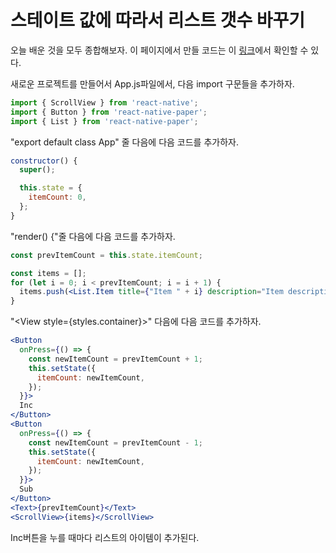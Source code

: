 # 스테이트 값에 따라서 리스트 갯수 바꾸기

오늘 배운 것을 모두 종합해보자.
이 페이지에서 만들 코드는 이 [링크](https://snack.expo.io/@jh.majecty/0210-inc-dec-list)에서 확인할 수 있다.

새로운 프로젝트를 만들어서 App.js파일에서, 다음 import 구문들을 추가하자.

```jsx
import { ScrollView } from 'react-native';
import { Button } from 'react-native-paper';
import { List } from 'react-native-paper';
```

"export default class App" 줄 다음에 다음 코드를 추가하자.

```jsx
constructor() {
  super();

  this.state = {
    itemCount: 0,
  };
}
```

"render() {"줄 다음에 다음 코드를 추가하자.

```jsx
const prevItemCount = this.state.itemCount;

const items = [];
for (let i = 0; i < prevItemCount; i = i + 1) {
  items.push(<List.Item title={"Item " + i} description="Item description" />);
}
```

"\<View style={styles.container}\>" 다음에 다음 코드를 추가하자.

```jsx
<Button
  onPress={() => {
    const newItemCount = prevItemCount + 1;
    this.setState({
      itemCount: newItemCount,
    });
  }}>
  Inc
</Button>
<Button
  onPress={() => {
    const newItemCount = prevItemCount - 1;
    this.setState({
      itemCount: newItemCount,
    });
  }}>
  Sub
</Button>
<Text>{prevItemCount}</Text>
<ScrollView>{items}</ScrollView>
```

Inc버튼을 누를 때마다 리스트의 아이템이 추가된다.